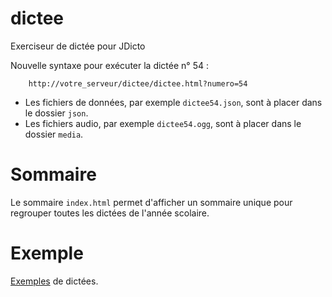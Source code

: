 dictee
======

Exerciseur de dictée pour JDicto

Nouvelle syntaxe pour exécuter la dictée n° 54 :

        http://votre_serveur/dictee/dictee.html?numero=54

+ Les fichiers de données, par exemple `dictee54.json`, sont à placer dans le dossier `json`.
+ Les fichiers audio, par exemple `dictee54.ogg`, sont à placer dans le dossier `media`.

Sommaire
========

Le sommaire `index.html` permet d'afficher un sommaire unique pour regrouper toutes les dictées de l'année scolaire.

Exemple
=======

[Exemples](https://pcardona34.github.io/dictee/) de dictées.
